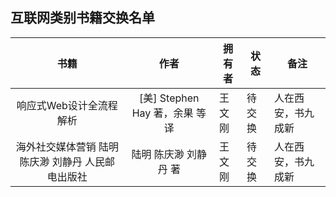 ## 互联网类别书籍交换名单

| 书籍          | 作者   | 拥有者   | 状态  | 备注    |
|:-----------:|:----:| ----- | --- | ----- |
| 响应式Web设计全流程解析 | [美] Stephen Hay 著，余果 等 译 | 王文刚 | 待交换 | 人在西安，书九成新 |
| 海外社交媒体营销 陆明 陈庆渺 刘静丹 人民邮电出版社 | 陆明 陈庆渺 刘静丹 著| 王文刚 | 待交换 | 人在西安，书九成新 |